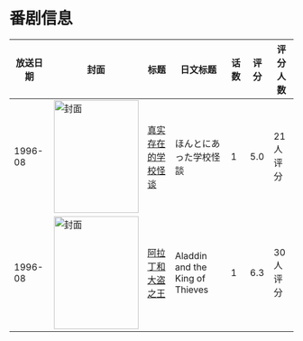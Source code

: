 # 番剧信息

|放送日期|封面|标题|日文标题|话数|评分|评分人数|
|---|---|---|---|---|---|---|
|1996-08|<img src="//lain.bgm.tv/pic/cover/c/82/97/102033_0L0vw.jpg" alt="封面" style="width:150px;height:200px;object-fit:cover;">|[真实存在的学校怪谈](https://bangumi.tv/subject/102033)|ほんとにあった学校怪談|1|5.0|21人评分|
|1996-08|<img src="//lain.bgm.tv/pic/cover/c/e7/ee/112342_R42q2.jpg" alt="封面" style="width:150px;height:200px;object-fit:cover;">|[阿拉丁和大盗之王](https://bangumi.tv/subject/112342)|Aladdin and the King of Thieves|1|6.3|30人评分|
